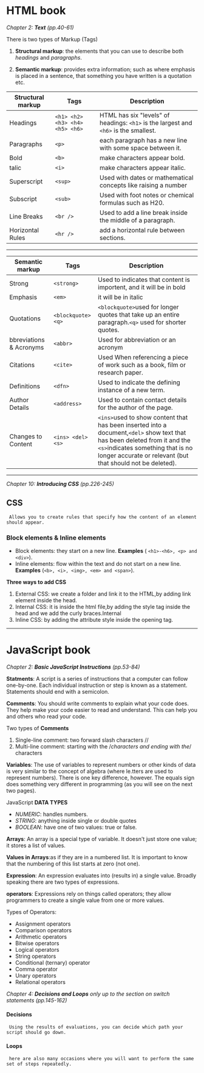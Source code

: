 
# HTML book

*Chapter 2: **Text** (pp.40-61)*

There is two types of Markup (Tags)
1. **Structural markup**: 
the elements that you can use to describe both *headings* and *paragraphs*.

1. **Semantic markup**: provides extra information; such as where emphasis is placed in a sentence, that something you have written is a quotation etc.

<!-- Structural markup Table -->

 | **Structural markup** |Tags|Description|
 |-|-|-|
 |Headings|`<h1> <h2> <h3> <h4> <h5> <h6>`|HTML has six "levels" of headings: `<h1>` is the largest and `<h6>` is the smallest. |
 |Paragraphs|`<p>`|each paragraph has a new line with some space between it.|
 |Bold |`<b>`|make characters appear bold.|
 |talic|`<i>`|make characters appear italic.|
 |Superscript|`<sup>`|Used with dates or mathematical concepts like raising a number|
 |Subscript|`<sub>`|Used with foot notes or chemical formulas such as H20.|
 |Line Breaks|`<br />`|Used to add a line break inside the middle of a paragraph.|
 |Horizontal Rules|`<hr />`|add a horizontal rule between sections. |

---

 <!-- Semantic markup Table -->

  | **Semantic markup** |Tags|Description|
  |-|-|-|
  |Strong|`<strong>`|Used to indicates that content is importent, and it will be in bold |
  |Emphasis|`<em>`|it will be in italic|
  |Quotations|`<blockquote> <q>`|`<blockquote>`used for longer quotes that take up an entire paragraph.`<q>` used for shorter quotes.|
  |bbreviations & Acronyms|`<abbr>`|Used for abbreviation or an acronym |
  |Citations|`<cite>`|Used When referencing a piece of work such as a book, film or research paper.|
  |Definitions|`<dfn>`| Used to indicate the defining instance of a new term.|
  |Author Details |`<address>`|Used to contain contact details for the author of the page.|
  |Changes to Content |`<ins> <del> <s>`|`<ins>`used to show content that has been inserted into a document,`<del>` show text that has been deleted from it and the `<s>`indicates something that is no longer accurate or relevant (but that should not be deleted).|

---

*Chapter 10: **Introducing CSS** (pp.226-245)*

## CSS

     Allows you to create rules that specify how the content of an element should appear.

### Block elements & Inline elements

- Block elements: they start on a new line. **Examples** ( `<h1>-<h6>, <p> and <div>`).
- Inline elements: flow within the text and do not start on a new line. **Examples** (`<b>, <i>, <img>, <em> and <span>`).

**Three ways to add CSS**

1. External CSS: we create a folder and link it to the HTML,by adding link element inside the head.
1. Internal CSS: it is inside the html file,by adding the style tag inside the head and we add the curly braces.Internal
1. Inline CSS: by adding the attribute style inside the opening tag.

---

# JavaScript book

*Chapter 2: **Basic JavaScript Instructions** (pp.53-84)*

**Statments**:
A script is a series of instructions that a computer can follow one-by-one. Each individual instruction or step is known as a statement. Statements should end with a semicolon.

**Comments**:
You should write comments to explain what your code does. They help make your code easier to read and understand. This can help you and others who read your code.

Two types of **Comments**

1. Single-line comment: two forward slash characters //
1. Multi-line comment: starting with the /*characters and ending with the*/ characters

**Variables**: The use of variables to represent numbers or other kinds of data is very similar to the concept of algebra (where le.tters are used to represent numbers). There is one key difference, however. The equals sign does something very different in programming (as you will see on the next two pages).

JavaScript **DATA TYPES**

- *NUMERIC*: handles numbers.
- *STRING*: anything inside single or double quotes
- *BOOLEAN*: have one of two values: true or false.

**Arrays**: An array is a special type of variable. It doesn't just store one value; it stores a list of values.

**Values in Arrays**:as if they are in a numbered list. It is important to know that the numbering of this list starts at zero (not one).

**Expression**: An expression evaluates into (results in) a single value. Broadly speaking there are two types of expressions.

**operators**: Expressions rely on things called operators; they allow programmers to create a single value from one or more values.

Types of Operators:

- Assignment operators
- Comparison operators
- Arithmetic operators
- Bitwise operators
- Logical operators
- String operators
- Conditional (ternary) operator
- Comma operator
- Unary operators
- Relational operators

*Chapter 4: **Decisions and Loops** only up to the section on switch statements (pp.145-162)*

#### Decisions

     Using the results of evaluations, you can decide which path your script should go down.

#### Loops

     here are also many occasions where you will want to perform the same set of steps repeatedly.
